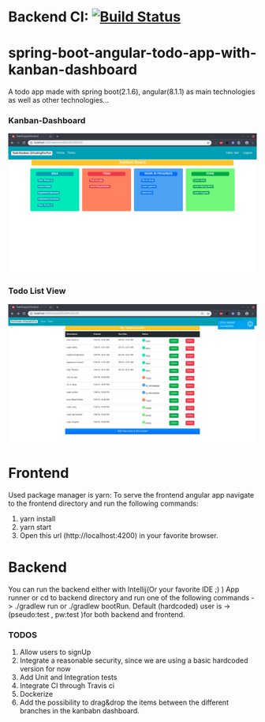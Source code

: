 
# Backend CI:  [![Build Status](https://travis-ci.com/zbennis/spring-boot-angular-todo-app-with-kanban-dashboard.svg?token=zHqcVD8zUzTqHSqfzYUB&branch=master)](https://travis-ci.com/zbennis/spring-boot-angular-todo-app-with-kanban-dashboard)

# spring-boot-angular-todo-app-with-kanban-dashboard
A todo app made with spring boot(2.1.6), angular(8.1.1) as main technologies as well as other technologies...

### Kanban-Dashboard
![](/images/kanban-dashboard.png)

### Todo List View
![](/images/todo-list.png)

# Frontend 

Used package manager is yarn:
To serve the frontend angular app navigate to the frontend directory and run the following commands:
1. yarn install
2. yarn start
3. Open this url (http://localhost:4200) in your favorite browser.  

# Backend

You can run the backend either with Intellij(Or your favorite IDE ;) ) App runner or
cd to backend directory and run one of the following commands -> ./gradlew run or ./gradlew bootRun.
Default (hardcoded) user is -> (pseudo:test , pw:test )for both backend and frontend.

### TODOS 
1. Allow users to signUp
2. Integrate a reasonable security, since we are using a basic hardcoded version for now
3. Add Unit and Integration tests
4. Integrate CI through Travis ci
5. Dockerize
6. Add the possibility to drag&drop the items between the different branches in the kanbabn dashboard.
